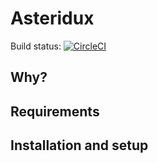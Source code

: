 # Asteridux

Build status: [![CircleCI](https://circleci.com/gh/AntJanus/project-configs.svg?style=svg)](https://circleci.com/gh/AntJanus/project-configs)

## Why?


## Requirements

## Installation and setup